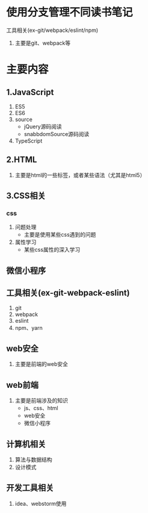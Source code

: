 # 使用分支管理不同读书笔记

工具相关(ex-git/webpack/eslint/npm)
1. 主要是git、webpack等


# 主要内容

## 1.JavaScript

1. ES5
2. ES6
3. source
	- jQuery源码阅读
	- snabbdomSource源码阅读
4. TypeScript

## 2.HTML

1. 主要是html的一些标签，或者某些语法（尤其是html5）

## 3.CSS相关

### css

1. 问题处理
	- 主要是使用某些css遇到的问题
2. 属性学习
	- 某些css属性的深入学习

## 微信小程序



## 工具相关(ex-git-webpack-eslint)

1. git
2. webpack
3. eslint
4. npm、yarn

##  web安全

1. 主要是前端的web安全

## web前端

1. 主要是前端涉及的知识
	- js、css、html
	- web安全
	- 微信小程序

## 计算机相关

1. 算法与数据结构
2. 设计模式

## 开发工具相关

1. idea、webstorm使用
